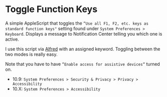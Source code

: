 # Toggle Function Keys

A simple AppleScript that toggles the `”Use all F1, F2, etc. keys as standard function keys"` setting found under `System Preferences > Keyboard`. Displays a message to Notification Center telling you which one is active.

I use this script via [Alfred](http://www.alfredapp.com/) with an assigned keyword. Toggling between the two modes is really easy.

Note that you have to have `”Enable access for assistive devices”` turned on.

* 10.9: `System Preferences > Security & Privacy > Privacy > Accessibility`
* 10.X: `System Preferences > Accessibility`